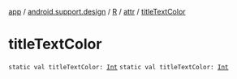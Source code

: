 [app](../../../index.md) / [android.support.design](../../index.md) / [R](../index.md) / [attr](index.md) / [titleTextColor](./title-text-color.md)

# titleTextColor

`static val titleTextColor: `[`Int`](https://kotlinlang.org/api/latest/jvm/stdlib/kotlin/-int/index.html)
`static val titleTextColor: `[`Int`](https://kotlinlang.org/api/latest/jvm/stdlib/kotlin/-int/index.html)
